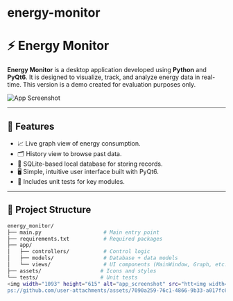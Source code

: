 # energy-monitor
# ⚡ Energy Monitor

**Energy Monitor** is a desktop application developed using **Python** and **PyQt6**. It is designed to visualize, track, and analyze energy data in real-time. This version is a demo created for evaluation purposes only.

![App Screenshot](./assets/icons/app_screenshot.png) <!-- Optional: Replace or remove if you don't have one -->

---

## 🚀 Features

- 📈 Live graph view of energy consumption.
- 🗂 History view to browse past data.
- 🧮 SQLite-based local database for storing records.
- 🖥 Simple, intuitive user interface built with PyQt6.
- 🧪 Includes unit tests for key modules.

---

## 📁 Project Structure

```bash
energy_monitor/
├── main.py                    # Main entry point
├── requirements.txt           # Required packages
├── app/
│   ├── controllers/           # Control logic
│   ├── models/                # Database + data models
│   └── views/                 # UI components (MainWindow, Graph, etc.)
├── assets/                   # Icons and styles
└── tests/                    # Unit tests
<img width="1093" height="615" alt="app_screenshot" src="htt<img width="1093" height="615" alt="app_screenshot" src="https://github.com/user-attachments/assets/23440267-a89e-45f1-b0e5-b363b9c9b30a" />
ps://github.com/user-attachments/assets/7090a259-76c1-4866-9b33-a017fc6cce06" />
